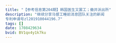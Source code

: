 ```yaml
---
title: "【参考信息第204期】韩国医生又罢工；撤并派出所"
description: "继续分享马督工睡前消息团队关注的新闻
专利申请号zl201910044196.7"
tags: []
date: 1708429634
bvid: BV1qx4y1k7ku
---
```



